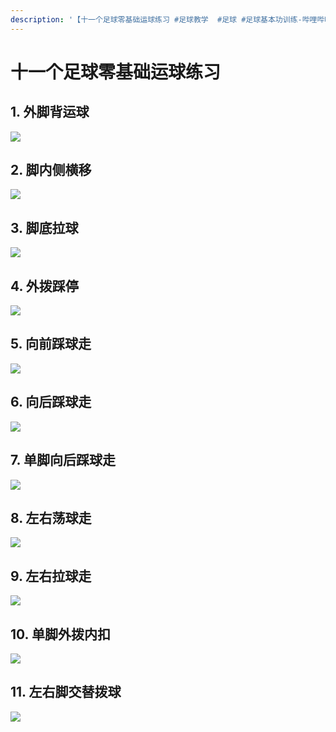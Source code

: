 ```yaml
---
description: '【十一个足球零基础运球练习 #足球教学  #足球 #足球基本功训练-哔哩哔哩】 https://b23.tv/HjxPPxZ'
---
```


# 十一个足球零基础运球练习

## 1. 外脚背运球

![](../../.gitbook/assets/IMG\_6083.GIF)



## 2. 脚内侧横移

![](<../../.gitbook/assets/IMG\_6084 (1).GIF>)



## 3. 脚底拉球

![](../../.gitbook/assets/IMG\_6085.GIF)



## 4. 外拨踩停

![](../../.gitbook/assets/IMG\_6086.GIF)



## 5. 向前踩球走

![](../../.gitbook/assets/IMG\_6087.GIF)



## 6. 向后踩球走

![](<../../.gitbook/assets/IMG\_6088 (1).GIF>)



## 7. 单脚向后踩球走

![](../../.gitbook/assets/IMG\_6089.GIF)



## 8. 左右荡球走

![](../../.gitbook/assets/IMG\_6079.GIF)



## 9. 左右拉球走

![](../../.gitbook/assets/IMG\_6080.GIF)



## 10. 单脚外拨内扣

![](<../../.gitbook/assets/IMG\_6081 (1).GIF>)



## 11. 左右脚交替拨球

![](../../.gitbook/assets/IMG\_6082.GIF)





